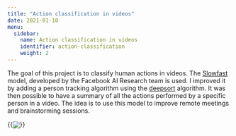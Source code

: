 ```yaml
---
title: "Action classification in videos"
date: 2021-01-10
menu:
  sidebar:
    name: Action classification in videos
    identifier: action-classification
    weight: 2
---
```

The goal of this project is to classify human actions in videos. The [Slowfast](https://github.com/bdebbabi/SlowFast) model, developed by the Facebook AI Research team is used. I improved it by adding a person tracking algorithm using the [deepsort](https://github.com/nwojke/deep_sort) algorithm. It was then possible to have a summary of all the actions performed by a specific person in a video. The idea is to use this model to improve remote meetings and brainstorming sessions. 

{{<img src="https://user-images.githubusercontent.com/47567574/118726618-dddba600-b831-11eb-9d61-bf1afc933aa7.gif" align="center" caption="An example of tracking the activities of subjects">}}
